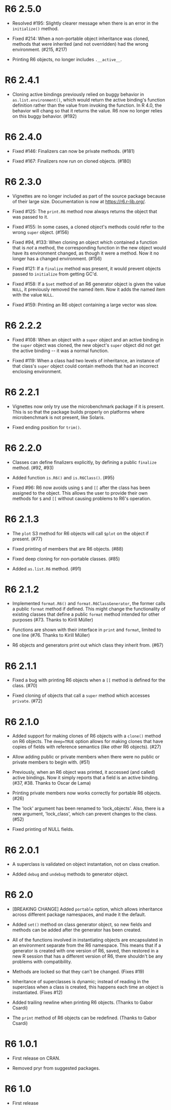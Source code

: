 R6 2.5.0
========

* Resolved #195: Slightly clearer message when there is an error in the `initialize()` method.

* Fixed #214: When a non-portable object inheritance was cloned, methods that were inherited (and not overridden) had the wrong environment. (#215, #217)

* Printing R6 objects, no longer includes `.__active__`.

R6 2.4.1
========

* Cloning active bindings previously relied on buggy behavior in `as.list.environment()`, which would return the active binding's function definition rather than the value from invoking the function. In R 4.0, the behavior will chang so that it returns the value. R6 now no longer relies on this buggy behavior. (#192)

R6 2.4.0
========

* Fixed #146: Finalizers can now be private methods. (#181)

* Fixed #167: Finalizers now run on cloned objects. (#180)

R6 2.3.0
========

* Vignettes are no longer included as part of the source package because of their large size. Documentation is now at https://r6.r-lib.org/.

* Fixed #125: The `print.R6` method now always returns the object that was passed to it.

* Fixed #155: In some cases, a cloned object's methods could refer to the wrong `super` object. (#156)

* Fixed #94, #133: When cloning an object which contained a function that is *not* a method, the corresponding function in the new object would have its environment changed, as though it were a method. Now it no longer has a changed environment. (#156)

* Fixed #121: If a `finalize` method was present, it would prevent objects passed to `initialize` from getting GC'd.

* Fixed #158: If a `$set` method of an R6 generator object is given the value `NULL`, it previously removed the named item. Now it adds the named item with the value `NULL`.

* Fixed #159: Printing an R6 object containing a large vector was slow.


R6 2.2.2
========

* Fixed #108: When an object with a `super` object and an active binding in the `super` object was cloned, the new object's `super` object did not get the active binding -- it was a normal function.

* Fixed #119: When a class had two levels of inheritance, an instance of that class's `super` object could contain methods that had an incorrect enclosing environment.


R6 2.2.1
========

* Vignettes now only try use the microbenchmark package if it is present. This is so that the package builds properly on platforms where microbenchmark is not present, like Solaris.

* Fixed ending position for `trim()`.

R6 2.2.0
========

* Classes can define finalizers explicitly, by defining a public `finalize` method. (#92, #93)

* Added function `is.R6()` and `is.R6Class()`. (#95)

* Fixed #96: R6 now avoids using `$` and `[[` after the class has been assigned to the object. This allows the user to provide their own methods for `$` and `[[` without causing problems to R6's operation.

R6 2.1.3
========

* The `plot` S3 method for R6 objects will call `$plot` on the object if present. (#77)

* Fixed printing of members that are R6 objects. (#88)

* Fixed deep cloning for non-portable classes. (#85)

* Added `as.list.R6` method. (#91)

R6 2.1.2
========

* Implemented `format.R6()` and `format.R6ClassGenerator`, the former calls a public `format` method if defined. This might change the functionality of existing classes that define a public `format` method intended for other purposes (#73. Thanks to Kirill Müller)

* Functions are shown with their interface in `print` and `format`, limited to one line (#76. Thanks to Kirill Müller)

* R6 objects and generators print out which class they inherit from. (#67)

R6 2.1.1
========

* Fixed a bug with printing R6 objects when a `[[` method is defined for the class. (#70)

* Fixed cloning of objects that call a `super` method which accesses `private`. (#72)

R6 2.1.0
========

* Added support for making clones of R6 objects with a `clone()` method on R6 objects. The `deep=TRUE` option allows for making clones that have copies of fields with reference semantics (like other R6 objects). (#27)

* Allow adding public or private members when there were no public or private members to begin with. (#51)

* Previously, when an R6 object was printed, it accessed (and called) active bindings. Now it simply reports that a field is an active binding. (#37, #38. Thanks to Oscar de Lama)

* Printing private members now works correctly for portable R6 objects. (#26)

* The 'lock' argument has been renamed to 'lock_objects'. Also, there is a new argument, 'lock_class', which can prevent changes to the class. (#52)

* Fixed printing of NULL fields.

R6 2.0.1
========

* A superclass is validated on object instantation, not on class creation.

* Added `debug` and `undebug` methods to generator object.

R6 2.0
========

* [BREAKING CHANGE] Added `portable` option, which allows inheritance across different package namespaces, and made it the default.

* Added `set()` method on class generator object, so new fields and methods can be added after the generator has been created.

* All of the functions involved in instantiating objects are encapsulated in an environment separate from the R6 namespace. This means that if a generator is created with one version of R6, saved, then restored in a new R session that has a different version of R6, there shouldn't be any problems with compatibility.

* Methods are locked so that they can't be changed. (Fixes #19)

* Inheritance of superclasses is dynamic; instead of reading in the superclass when a class is created, this happens each time an object is instantiated. (Fixes #12)

* Added trailing newline when printing R6 objects. (Thanks to Gabor Csardi)

* The `print` method of R6 objects can be redefined. (Thanks to Gabor Csardi)

R6 1.0.1
========

* First release on CRAN.

* Removed pryr from suggested packages.

R6 1.0
========

* First release
